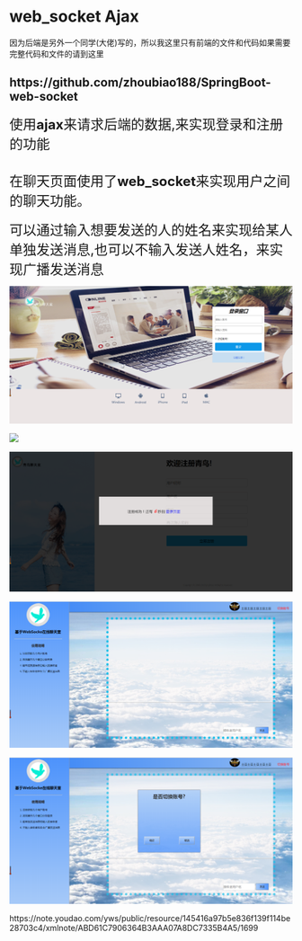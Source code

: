 # web_socket  Ajax


<p>因为后端是另外一个同学(大佬)写的，所以我这里只有前端的文件和代码如果需要完整代码和文件的请到这里<h2>https://github.com/zhoubiao188/SpringBoot-web-socket</h2></p>
<p><font size=5px>使用<b>ajax</b>来请求后端的数据,来实现登录和注册的功能</font><p>
<br><font size=5px>在聊天页面使用了<b>web_socket</b>来实现用户之间的聊天功能。</font></br>
<br><font size=5px>可以通过输入想要发送的人的姓名来实现给某人单独发送消息,也可以不输入发送人姓名，来实现广播发送消息</font></br>
<p><img src="resources/static/images/登录界面.png"></p>
<p><img src="resources/static/images/注册界面.png"></p>
<p><img src="resources/static/images/注册成功.png"></p>
<p><img src="resources/static/images/聊天室界面.png"></p>
<p><img src="resources/static/images/切换账号.png"></p>
https://note.youdao.com/yws/public/resource/145416a97b5e836f139f114be28703c4/xmlnote/ABD61C7906364B3AAA07A8DC7335B4A5/1699

